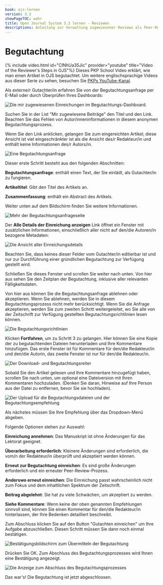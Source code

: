 ```yaml
---
book: ojs-lernen
version: 3.3
showPageTOC: wahr
title: Open Journal System 3.3 lernen - Reviewen
descriptions: Anleitung zur Verwaltung zugewiesener Reviews als Peer-Reviewer in OJS.
---
```


# Begutachtung

{% include video.html id="CINhUa35Jic" provider="youtube" title="Video of the Reviewer's Steps in OJS"%}
Dieses PKP School Video erklärt, wie man einen Artikel in OJS begutachtet. Um weitere englischsprachige Videos aus dieser Serie zu sehen, besuchen Sie [PKPs YouTube-Kanal](https://www.youtube.com/playlist?list=PLg358gdRUrDUKJbWtr4bgy133_jwoiqoF).

Als externe/r Gutachter/in erfahren Sie von der Begutachtungsanfrage per E-Mail oder durch Überprüfen Ihres Dashboards:

![Die mir zugewiesenen Einreichungen im Begutachtungs-Dashboard.](./assets/learning-ojs-3-rev-dashboard.png)

Suchen Sie in der List "Mir zugewiesene Beiträge" den Titel und den Link. Beachten Sie das Fehlen von Autor/inneninformationen in diesem anonymen Begutachtungsprozess.

Wenn Sie den Link anklicken, gelangen Sie zum eingereichten Artikel; diese Ansicht ist viel eingeschränkter ist als die Ansicht des/r Redakteur/in und enthält keine Informationen des/r Autors/in.

![Eine Begutachtungsanfrage](./assets/learning-ojs-3-rev-step1.png)

Dieser erste Schritt besteht aus den folgenden Abschnitten:

**Begutachtungsanfrage**: enthält einen Text, der Sie einlädt, als Gutachter/in zu fungieren.

**Artikeltitel**: Gibt den Titel des Artikels an.

**Zusammenfassung**: enthält ein Abstract des Artikels.

Weiter unten auf dem Bildschirm finden Sie weitere Informationen.

![Mehr der Begutachtungsanfrageseite](./assets/learning-ojs-3-rev-step1-3.png)

Der **Alle Details der Einreichung anzeigen** Link öffnet ein Fenster mit zusätzlichen Informationen, einschließlich aller nicht auf den/die Autoren/in bezogene Metadaten:

![Die Ansicht aller Einreichungsdetails](./assets/learning-ojs-3-rev-step1-2.png)

Beachten Sie, dass keines dieser Felder vom Gutachter/in editierbar ist und nur zur Durchführung einer gründlichen Begutachtung zur Verfügung gestellt wird.

Schließen Sie dieses Fenster und scrollen Sie weiter nach unten. Von hier aus sehen Sie den Zeitplan der Begutachtung, inklusive aller relevanten Fälligkeitsdaten.

Von hier aus können Sie die Begutachtungsanfrage ablehnen oder akzeptieren. Wenn Sie ablehnen, werden Sie in diesem Begutachtungsprozess nicht mehr berücksichtigt. Wenn Sie die Anfrage akzeptieren, werden Sie zum zweiten Schritt weitergeleitet, wo Sie alle von der Zeitschrift zur Verfügung gestellten Begutachtungsrichtlinien lesen können.

![Die Begutachtungsrichtlinien](./assets/learning-ojs-3-rev-step2.png)

Klicken **Fortfahren**, um zu Schritt 3 zu gelangen. Hier können Sie eine Kopie der zu begutachtenden Dateien herunterladen und Ihre Kommentare hinzufügen. Das erste Fenster ist für Kommentare für den/die Redakteur/in und den/die Autorin, das zweite Fenster ist nur für den/die Redakteur/in.

![Der Download- und Begutachtungsreiter](./assets/learning-ojs-3-rev-step3.png)

Sobald Sie den Artikel gelesen und Ihre Kommentare hinzugefügt haben, scrollen Sie nach unten, um optional eine Dateiversion mit Ihren Kommentaren hochzuladen. (Denken Sie daran, Hinweise auf Ihre Person aus der Datei zu entfernen, bevor Sie sie hochladen).

![Der Upload für die Begutachtungsdateien und der Begutachtungsempfehlung](./assets/learning-ojs-3-rev-step3-1.png)

Als nächstes müssen Sie Ihre Empfehlung über das Dropdown-Menü abgeben.

Folgende Optionen stehen zur Auswahl:

**Einreichung annehmen**: Das Manuskript ist ohne Änderungen für das Lektorat geeignet.

**Überarbeitung erforderlich**: Kleinere Änderungen sind erforderlich, die vom/n der Redakteur/in überprüft und akzeptiert werden können.

**Erneut zur Begutachtung einreichen**: Es sind große Änderungen erforderlich und ein erneuter Peer-Review-Prozess.

**Anderswo erneut einreichen**: Die Einreichung passt wahrscheinlich nicht zum Fokus und dem inhaltlichen Spektrum der Zeitschrift.

**Beitrag abgelehnt**: Sie hat zu viele Schwächen, um akzeptiert zu werden.

**Siehe Kommentare**: Wenn keine der oben genannten Empfehlungen sinnvoll sind, können Sie einen Kommentar für den/die Redakteur/in hinterlassen, der Ihre Bedenken detailliert beschreibt.

Zum Abschluss klicken Sie auf den Button "Gutachten einreichen" um Ihre Aufgabe abzuschließen. Diesen Schritt müssen Sie dann noch einmal bestätigen.

![Bestätigungsbildschirm zum Übermitteln der Begutachtung](./assets/learning-ojs-3-rev-step3-2.png)

Drücken Sie OK. Zum Abschluss des Begutachtungsprozesses wird Ihnen eine Bestätigung angezeigt.

![Die Anzeige zum Abschluss des Begutachtungsprozesses](./assets/learning-ojs-3-rev-step4.png)

Das war's! Die Begutachtung ist jetzt abgeschlossen.
